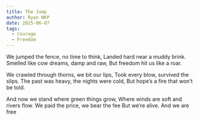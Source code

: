 ```yaml
---
title: The Jump
author: Ryan NKP
date: 2025-06-07
tags:
  - Courage
  - Freedom
---
```

We jumped the fence, no time to think,
Landed hard near a muddy brink.
Smelled like cow dreams, damp and raw,
But freedom hit us like a roar.

We crawled through thorns, we bit our lips,
Took every blow, survived the slips.
The past was heavy, the nights were cold,
But hope’s a fire that won’t be told.

And now we stand where green things grow,
Where winds are soft and rivers flow.
We paid the price, we bear the fee
But we’re alive.
And we are free
